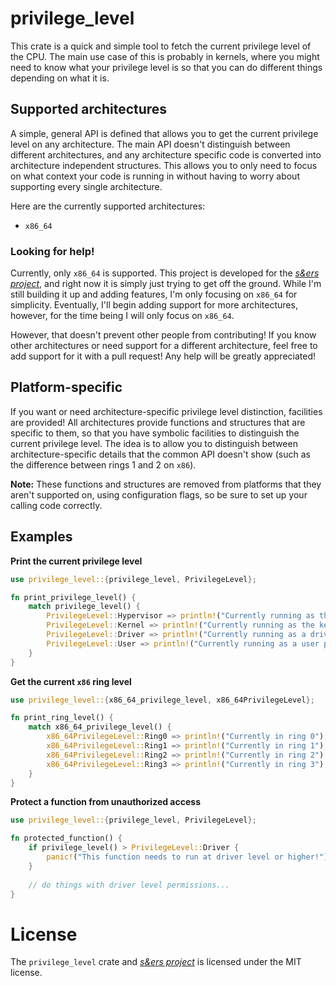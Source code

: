 # privilege_level

This crate is a quick and simple tool to fetch the current privilege level of the CPU.
The main use case of this is probably in kernels, where you might need to know what your privilege level is so that you can do different things depending on what it is.

## Supported architectures

A simple, general API is defined that allows you to get the current privilege level on any architecture.
The main API doesn't distinguish between different architectures, and any architecture specific code is converted into architecture independent structures.
This allows you to only need to focus on what context your code is running in without having to worry about supporting every single architecture.

Here are the currently supported architectures:

 - `x86_64`

### Looking for help!

Currently, only `x86_64` is supported.
This project is developed for the [_s&ers project_](https://github.com/BSFishy/sanders/), and right now it is simply just trying to get off the ground.
While I'm still building it up and adding features, I'm only focusing on `x86_64` for simplicity.
Eventually, I'll begin adding support for more architectures, however, for the time being I will only focus on `x86_64`.

However, that doesn't prevent other people from contributing!
If you know other architectures or need support for a different architecture, feel free to add support for it with a pull request!
Any help will be greatly appreciated!

## Platform-specific

If you want or need architecture-specific privilege level distinction, facilities are provided!
All architectures provide functions and structures that are specific to them, so that you have symbolic facilities to distinguish the current privilege level.
The idea is to allow you to distinguish between architecture-specific details that the common API doesn't show (such as the difference between rings 1 and 2 on `x86`).

**Note:** These functions and structures are removed from platforms that they aren't supported on, using configuration flags, so be sure to set up your calling code correctly.

## Examples

**Print the current privilege level**

```rust
use privilege_level::{privilege_level, PrivilegeLevel};

fn print_privilege_level() {
    match privilege_level() {
        PrivilegeLevel::Hypervisor => println!("Currently running as the hypervisor"),
        PrivilegeLevel::Kernel => println!("Currently running as the kernel"),
        PrivilegeLevel::Driver => println!("Currently running as a driver"),
        PrivilegeLevel::User => println!("Currently running as a user program"),
    }
}
```

**Get the current `x86` ring level**

```rust
use privilege_level::{x86_64_privilege_level, x86_64PrivilegeLevel};

fn print_ring_level() {
    match x86_64_privilege_level() {
        x86_64PrivilegeLevel::Ring0 => println!("Currently in ring 0"),
        x86_64PrivilegeLevel::Ring1 => println!("Currently in ring 1"),
        x86_64PrivilegeLevel::Ring2 => println!("Currently in ring 2"),
        x86_64PrivilegeLevel::Ring3 => println!("Currently in ring 3"),
    }
}
```

**Protect a function from unauthorized access**

```rust
use privilege_level::{privilege_level, PrivilegeLevel};

fn protected_function() {
    if privilege_level() > PrivilegeLevel::Driver {
        panic!("This function needs to run at driver level or higher!");
    }
    
    // do things with driver level permissions...
}
```

# License

The `privilege_level` crate and [_s&ers project_](https://github.com/BSFishy/sanders/) is licensed under the MIT license.
